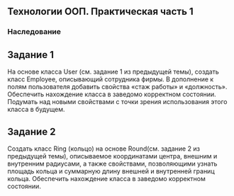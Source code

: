 ## Технологии ООП. Практическая часть 1

### Наследование

## Задание 1
На основе класса User (см. задание 1 из предыдущей темы), создать класс Employee, описывающий сотрудника фирмы. В дополнение к полям пользователя добавить свойства «стаж работы» и «должность». Обеспечить нахождение класса в заведомо корректном состоянии.  Подумать над новыми свойствами с точки зрения использования этого класса в будущем.

## Задание 2
Создать класс Ring (кольцо) на основе Round(см. задание 2 из предыдущей темы), описываемое координатами центра, внешним и внутренним радиусами, а также свойствами, позволяющими узнать площадь кольца и суммарную длину внешней и внутренней границ кольца. Обеспечить нахождение класса в заведомо корректном состоянии.
